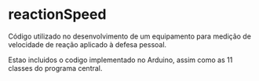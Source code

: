 # reactionSpeed
Código utilizado no desenvolvimento de um equipamento para medição de velocidade de reação aplicado à defesa pessoal.

Estao incluidos o codigo implementado no Arduino, assim como as 11 classes do programa central.

